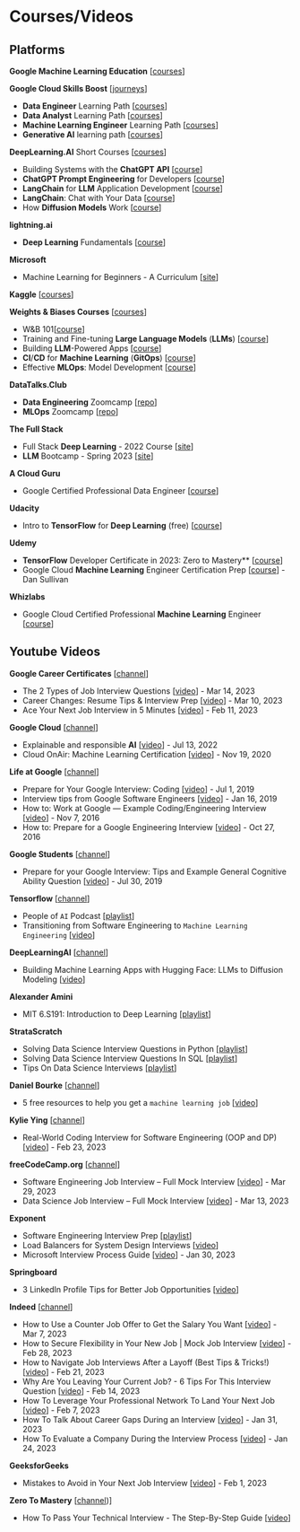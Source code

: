 # Courses/Videos

## Platforms

**Google Machine Learning Education** [[courses](https://developers.google.com/machine-learning)]

**Google Cloud Skills Boost** [[journeys](https://www.cloudskillsboost.google/journeys/select_additional)]
* **Data Engineer** Learning Path [[courses](https://www.cloudskillsboost.google/journeys/16)]
* **Data Analyst** Learning Path [[courses](https://www.cloudskillsboost.google/journeys/18)]
* **Machine Learning Engineer** Learning Path [[courses](https://www.cloudskillsboost.google/journeys/17)]
* **Generative AI** learning path [[courses](https://www.cloudskillsboost.google/journeys/118)]

**DeepLearning.AI** Short Courses [[courses](https://www.deeplearning.ai/short-courses/)]
* Building Systems with the **ChatGPT API** [[course](https://www.deeplearning.ai/short-courses/building-systems-with-chatgpt/)]
* **ChatGPT Prompt Engineering** for Developers [[course](https://www.deeplearning.ai/short-courses/chatgpt-prompt-engineering-for-developers/)]
* **LangChain** for **LLM** Application Development [[course](https://www.deeplearning.ai/short-courses/langchain-for-llm-application-development/)]
* **LangChain**: Chat with Your Data [[course](https://www.deeplearning.ai/short-courses/langchain-chat-with-your-data/)]
* How **Diffusion Models** Work [[course](https://www.deeplearning.ai/short-courses/how-diffusion-models-work/)]

**lightning.ai**
* **Deep Learning** Fundamentals [[course](https://lightning.ai/pages/courses/deep-learning-fundamentals/)]

**Microsoft**
* Machine Learning for Beginners - A Curriculum [[site](https://microsoft.github.io/ML-For-Beginners/)]

**Kaggle** [[courses](https://www.kaggle.com/learn)]

**Weights & Biases Courses** [[courses](https://www.wandb.courses/collections)]
* W&B 101[[course](https://www.wandb.courses/courses/wandb-101)]
* Training and Fine-tuning **Large Language Models** (**LLMs**) [[course](https://www.wandb.courses/courses/training-fine-tuning-LLMs)]
* Building **LLM**-Powered Apps [[course](https://www.wandb.courses/courses/building-llm-powered-apps)]
* **CI**/**CD** for **Machine Learning** (**GitOps**) [[course](https://www.wandb.courses/courses/ci-cd-for-machine-learning)]
* Effective **MLOps**: Model Development [[course](https://www.wandb.courses/courses/effective-mlops-model-development)]

**DataTalks.Club**
* **Data Engineering** Zoomcamp [[repo](https://github.com/DataTalksClub/data-engineering-zoomcamp)]
* **MLOps** Zoomcamp [[repo](https://github.com/DataTalksClub/mlops-zoomcamp)]

**The Full Stack**
* Full Stack **Deep Learning** - 2022 Course [[site](https://fullstackdeeplearning.com/course/2022/)]
* **LLM** Bootcamp - Spring 2023 [[site](https://fullstackdeeplearning.com/llm-bootcamp/spring-2023/)]

**A Cloud Guru**
* Google Certified Professional Data Engineer [[course](https://acloudguru.com/course/google-certified-professional-data-engineer)]

**Udacity**
* Intro to **TensorFlow** for **Deep Learning** (free) [[course](https://www.udacity.com/course/intro-to-tensorflow-for-deep-learning--ud187)]

**Udemy**
* **TensorFlow** Developer Certificate in 2023: Zero to Mastery** [[course](https://www.udemy.com/course/tensorflow-developer-certificate-machine-learning-zero-to-mastery/)]
* Google Cloud **Machine Learning** Engineer Certification Prep [[course](https://www.udemy.com/course/google-cloud-machine-learning-engineer-certification-prep/)] - Dan Sullivan

**Whizlabs**
* Google Cloud Certified Professional **Machine Learning** Engineer [[course](https://www.whizlabs.com/professional-machine-learning-engineer/)]

## Youtube Videos

**Google Career Certificates** [[channel](https://www.youtube.com/@GoogleCareerCertificates)] 
* The 2 Types of Job Interview Questions [[video](https://www.youtube.com/watch?v=m-8rB5k7isE)] - Mar 14, 2023
* Career Changes: Resume Tips & Interview Prep [[video](https://www.youtube.com/watch?v=MtAjn1AqNxk)] - Mar 10, 2023
* Ace Your Next Job Interview in 5 Minutes [[video](https://www.youtube.com/watch?v=g_lWneEcyc8)] - Feb 11, 2023

**Google Cloud** [[channel](https://www.youtube.com/@googlecloud)]
* Explainable and responsible **AI** [[video](https://www.youtube.com/watch?v=mG6hGUtlSyE)] - Jul 13, 2022
* Cloud OnAir: Machine Learning Certification [[video](https://www.youtube.com/watch?v=Dd-RZICTWho)] - Nov 19, 2020

**Life at Google** [[channel](https://www.youtube.com/c/LifeatGoogle)]
* Prepare for Your Google Interview: Coding [[video](https://www.youtube.com/watch?v=6ZZX9iIgFoo)] - Jul 1, 2019
* Interview tips from Google Software Engineers [[video](https://www.youtube.com/watch?v=XOtrOSatBoY)] - Jan 16, 2019
* How to: Work at Google — Example Coding/Engineering Interview [[video](https://www.youtube.com/watch?v=XKu_SEDAykw)] - Nov 7, 2016
* How to: Prepare for a Google Engineering Interview [[video](https://www.youtube.com/watch?v=ko-KkSmp-Lk)] - Oct 27, 2016

**Google Students** [[channel](https://www.youtube.com/c/GoogleStudents)]
* Prepare for your Google Interview: Tips and Example General Cognitive Ability Question [[video](https://www.youtube.com/watch?v=eIMR82oO2Dc)] - Jul 30, 2019

**Tensorflow** [[channel](https://www.youtube.com/@TensorFlow)]
* People of `AI` Podcast [[playlist](https://www.youtube.com/playlist?list=PLQY2H8rRoyvxOTsqlMUn7KlmBIAaz6gkP)]
* Transitioning from Software Engineering to `Machine Learning Engineering` [[video](https://www.youtube.com/watch?v=7SdrrHpu8_o)]

**DeepLearningAI** [[channel](https://www.youtube.com/@Deeplearningai)]
* Building Machine Learning Apps with Hugging Face: LLMs to Diffusion Modeling [[video](https://www.youtube.com/watch?v=axkCZqngOSc)]

**Alexander Amini**
* MIT 6.S191: Introduction to Deep Learning [[playlist](https://www.youtube.com/playlist?list=PLtBw6njQRU-rwp5__7C0oIVt26ZgjG9NI)]

**StrataScratch**
* Solving Data Science Interview Questions in Python [[playlist](https://www.youtube.com/playlist?list=PLv6MQO1ZzdmrO0CAnpHrWfOUuUkRa9fIz)]
* Solving Data Science Interview Questions In SQL [[playlist](https://www.youtube.com/playlist?list=PLv6MQO1Zzdmq5w4YkdkWyW8AaWatSQ0kX)]
* Tips On Data Science Interviews [[playlist](https://www.youtube.com/playlist?list=PLv6MQO1ZzdmpDYL3eZRs0Z_PqqYGn2iGR)]

**Daniel Bourke** [[channel](https://www.youtube.com/@mrdbourke)]
* 5 free resources to help you get a `machine learning job` [[video](https://www.youtube.com/watch?v=Al4bwR--BgY)]

**Kylie Ying** [[channel](https://www.youtube.com/@KylieYYing)] 
* Real-World Coding Interview for Software Engineering (OOP and DP) [[video](https://www.youtube.com/watch?v=NRNB8MIdmcg)] - Feb 23, 2023

**freeCodeCamp.org** [[channel](https://www.youtube.com/@mrdbourke)]
* Software Engineering Job Interview – Full Mock Interview [[video](https://www.youtube.com/watch?v=1qw5ITr3k9E)] - Mar 29, 2023
* Data Science Job Interview – Full Mock Interview [[video](https://www.youtube.com/watch?v=sD468LfeVdc)] - Mar 13, 2023

**Exponent**
* Software Engineering Interview Prep [[playlist](https://www.youtube.com/playlist?list=PLrtCHHeadkHptUb0gduz9pxLgvtKWznKj)] 
* Load Balancers for System Design Interviews [[video](https://www.youtube.com/watch?v=chyZRNT7eEo)] 
* Microsoft Interview Process Guide [[video](https://www.youtube.com/watch?v=o2UYcl1ee5Y)] - Jan 30, 2023
  
**Springboard**
* 3 LinkedIn Profile Tips for Better Job Opportunities [[video](https://www.youtube.com/watch?v=RAdUy3ng9tg)]

**Indeed** [[channel](https://www.youtube.com/@Indeed)]
* How to Use a Counter Job Offer to Get the Salary You Want [[video](https://www.youtube.com/watch?v=2Uew97lbwE0)] - Mar 7, 2023
* How to Secure Flexibility in Your New Job | Mock Job Interview [[video](https://www.youtube.com/watch?v=kpXyFA_g-F4)] - Feb 28, 2023
* How to Navigate Job Interviews After a Layoff (Best Tips & Tricks!) [[video](https://www.youtube.com/watch?v=aPN2qzYuPPs)] - Feb 21, 2023
* Why Are You Leaving Your Current Job? - 6 Tips For This Interview Question [[video](https://www.youtube.com/watch?v=Y1bSgnlXBaI)] - Feb 14, 2023
* How To Leverage Your Professional Network To Land Your Next Job [[video](https://www.youtube.com/watch?v=yxXurZ6C0XM)] - Feb 7, 2023
* How To Talk About Career Gaps During an Interview [[video](https://www.youtube.com/watch?v=KlIUWGrCcqU)] - Jan 31, 2023
* How To Evaluate a Company During the Interview Process [[video](https://www.youtube.com/watch?v=id3pKk3uXAE)] - Jan 24, 2023

**GeeksforGeeks**
* Mistakes to Avoid in Your Next Job Interview [[video](https://www.youtube.com/watch?v=1uO3E57gPpE)] - Feb 1, 2023

**Zero To Mastery** [[channel](https://www.youtube.com/@ZeroToMastery))]
* How To Pass Your Technical Interview - The Step-By-Step Guide [[video](https://www.youtube.com/watch?v=fUT-zg5l7kI)]
